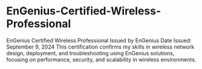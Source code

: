# EnGenius-Certified-Wireless-Professional
EnGenius Certified Wireless Professional Issued by EnGenius Date Issued: September 9, 2024  This certification confirms my skills in wireless network design, deployment, and troubleshooting using EnGenius solutions, focusing on performance, security, and scalability in wireless environments.
